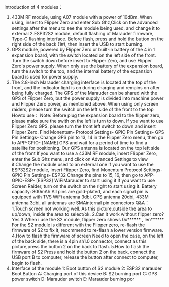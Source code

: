 Introduction of 4 modules：
1. 433M RF module, using A07 module with a power of 10dBm. When using,
 insert to Flipper Zero and enter Sub Ghz,Click on the advanced settings after 
the menu to see the module being used, and change it to external
 2.ESP32S2 module, default flashing of Marauder firmware, Type-C flashing 
interface. Before flash, press and hold the button on the right side of the back 
(1#), then insert the USB to start burning.
 3. GPS module, powered by Flipper Zero or built-in battery of the 4 in 1 
expansion board, with the switch located on the left side of the front. Turn 
the switch down before insert to Flipper Zero, and use Flipper Zero's power 
supply. When only use the battery of the expansion board, turn the switch to 
the top, and the internal battery of the expansion board is used for power 
supply.
 4. The 2.8-inch Marauder charging interface is located at the top of the 
front, and the indicator light is on during charging and remains on after being 
fully charged. The GPS of the Marauder can be shared with the GPS of Flipper 
Zero, but the power supply is divided into machine power and Flipper Zero 
power, as mentioned above. When using only screen raiders, please turn the 
switch on the left side of the front to the top
 Howto use：
Note: Before plug the expansion board to the flipper zero, please make sure
 the swith on the left is turn to down.
If you want to use Flipper Zero GPS, please turn the front left switch to down
 and insert Flipper Zero. Find Monentum- Protocol Settings- GPIO Pin
 Settings- GPS Pin Settings- Change GPS pin to 13, 14 in the Flipper Zero
 menu, then go to APP-GPIO- [NAME] GPS and wait for a period of time to
 find a satellite for positioning. Our GPS antenna is located on the top left side
 of the front
 If you want to use a 433M RF module, insert Flipper Zero, enter the Sub Ghz
 menu, and click on Advanced Settings to view it.Change the module used to
 an external one
 If you want to use the ESP32S2 module, insert Flipper Zero, find Monentum
Protocol Settings- GPIO Pin Settings- ESP32 Change the pins to 15, 16, then
 go to APP-GPIO-ESP- [ESP32] WiFiMarauder to start using it
 If you want to use Screen Raider, turn on the switch on the right to start using
 it.
Battery capacity: 800mAh
 All pins are gold-plated, and each signal pin is equipped with TVS
 WiFi antenna 3dbi, GPS antenna 20dbi, 433M antenna 3dbi, all antennas are 
SMAinternal pin connectors
 Q&A：
1.Touch screen not working well.
 As this picture,outside the area to up/down, inside the area to select/ok.
 2.Can it work without flipper zero?  Yes
 3.When i use the S2 module, flipper zero shows 0x****** , len******
 For the S2 module is different with the Flipper zero, re-flash the firmware of 
S2 to fix it, reocmmend to re-flash a lower version firmware.
4.How to flash the firmware of screen
 Need to open the case, on the left of the back side, there is a 4pin sh1.0 connector, 
connect as this picture,press the button 2 on the back to flash.
 5.How to flash the firmware of S2
 Press and hold the button 2 on the back,  connect the USB port B to computer, release 
the button after connect to computer, begin to flash.
 6. Interface of the module
 1: Boot button of S2 module
 2: ESP32 marauder Boot Button
 A: Charging port of this device
 B: S2 burning port
 C: GPS power switch
 D: Marauder switch
 E: Marauder burning por